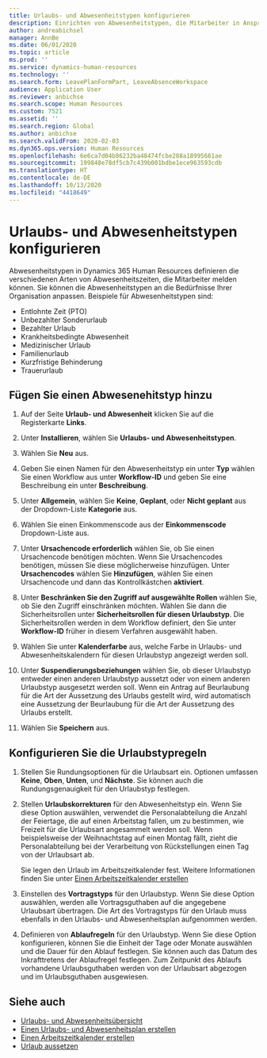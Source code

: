 ```yaml
---
title: Urlaubs- und Abwesenheitstypen konfigurieren
description: Einrichten von Abwesenheitstypen, die Mitarbeiter in Anspruch nehmen können in Dynamics 365 Human Resources.
author: andreabichsel
manager: AnnBe
ms.date: 06/01/2020
ms.topic: article
ms.prod: ''
ms.service: dynamics-human-resources
ms.technology: ''
ms.search.form: LeavePlanFormPart, LeaveAbsenceWorkspace
audience: Application User
ms.reviewer: anbichse
ms.search.scope: Human Resources
ms.custom: 7521
ms.assetid: ''
ms.search.region: Global
ms.author: anbichse
ms.search.validFrom: 2020-02-03
ms.dyn365.ops.version: Human Resources
ms.openlocfilehash: 6e6ca7d04b86232ba48474fcbe288a18995661ae
ms.sourcegitcommit: 199848e78df5cb7c439b001bdbe1ece963593cdb
ms.translationtype: HT
ms.contentlocale: de-DE
ms.lasthandoff: 10/13/2020
ms.locfileid: "4418649"
---
```

# <a name="configure-leave-and-absence-types"></a>Urlaubs- und Abwesenheitstypen konfigurieren

Abwesenheitstypen in Dynamics 365 Human Resources definieren die verschiedenen Arten von Abwesenheitszeiten, die Mitarbeiter melden können. Sie können die Abwesenheitstypen an die Bedürfnisse Ihrer Organisation anpassen. Beispiele für Abwesenheitstypen sind:

- Entlohnte Zeit (PTO)
- Unbezahlter Sonderurlaub
- Bezahlter Urlaub
- Krankheitsbedingte Abwesenheit
- Medizinischer Urlaub
- Familienurlaub
- Kurzfristige Behinderung
- Trauerurlaub

## <a name="add-a-leave-type"></a>Fügen Sie einen Abwesenehitstyp hinzu

1. Auf der Seite **Urlaub- und Abwesenheit** klicken Sie auf die Registerkarte **Links**.

2. Unter **Installieren**, wählen Sie **Urlaubs- und Abwesenheitstypen**.

3. Wählen Sie **Neu** aus.

4. Geben Sie einen Namen für den Abwesenheitstyp ein unter **Typ** wählen Sie einen Workflow aus unter **Workflow-ID** und geben Sie eine Beschreibung ein unter **Beschreibung**.

5. Unter **Allgemein**, wählen Sie **Keine**, **Geplant**, oder **Nicht geplant** aus der Dropdown-Liste **Kategorie** aus.

6. Wählen Sie einen Einkommenscode aus der **Einkommenscode** Dropdown-Liste aus.

7. Unter **Ursachencode erforderlich** wählen Sie, ob Sie einen Ursachencode benötigen möchten. Wenn Sie Ursachencodes benötigen, müssen Sie diese möglicherweise hinzufügen. Unter **Ursachencodes** wählen Sie **Hinzufügen**, wählen Sie einen Ursachencode und dann das Kontrollkästchen **aktiviert**.

8. Unter **Beschränken Sie den Zugriff auf ausgewählte Rollen** wählen Sie, ob Sie den Zugriff einschränken möchten. Wählen Sie dann die Sicherheitsrollen unter **Sicherheitsrollen für diesen Urlaubstyp**. Die Sicherheitsrollen werden in dem Workflow definiert, den Sie unter **Workflow-ID** früher in diesem Verfahren ausgewählt haben.

9. Wählen Sie unter **Kalenderfarbe** aus, welche Farbe in Urlaubs- und Abwesenheitskalendern für diesen Urlaubstyp angezeigt werden soll. 

10. Unter **Suspendierungsbeziehungen** wählen Sie, ob dieser Urlaubstyp entweder einen anderen Urlaubstyp aussetzt oder von einem anderen Urlaubstyp ausgesetzt werden soll. Wenn ein Antrag auf Beurlaubung für die Art der Aussetzung des Urlaubs gestellt wird, wird automatisch eine Aussetzung der Beurlaubung für die Art der Aussetzung des Urlaubs erstellt. 

10. Wählen Sie **Speichern** aus.

## <a name="configure-leave-type-rules"></a>Konfigurieren Sie die Urlaubstypregeln

1. Stellen Sie Rundungsoptionen für die Urlaubsart ein. Optionen umfassen **Keine**, **Oben**, **Unten**, und **Nächste**. Sie können auch die Rundungsgenauigkeit für den Urlaubstyp festlegen.

2. Stellen **Urlaubskorrekturen** für den Abwesenheitstyp ein. Wenn Sie diese Option auswählen, verwendet die Personalabteilung die Anzahl der Feiertage, die auf einen Arbeitstag fallen, um zu bestimmen, wie Freizeit für die Urlaubsart angesammelt werden soll. Wenn beispielsweise der Weihnachtstag auf einen Montag fällt, zieht die Personalabteilung bei der Verarbeitung von Rückstellungen einen Tag von der Urlaubsart ab.

   Sie legen den Urlaub im Arbeitszeitkalender fest. Weitere Informationen finden Sie unter [Einen Arbeitszeitkalender erstellen](hr-leave-and-absence-working-time-calendar.md)
   
 3. Einstellen des **Vortragstyps** für den Urlaubstyp. Wenn Sie diese Option auswählen, werden alle Vortragsguthaben auf die angegebene Urlaubsart übertragen. Die Art des Vortragstyps für den Urlaub muss ebenfalls in den Urlaubs- und Abwesenheitsplan aufgenommen werden. 
 
 4. Definieren von **Ablaufregeln** für den Urlaubstyp. Wenn Sie diese Option konfigurieren, können Sie die Einheit der Tage oder Monate auswählen und die Dauer für den Ablauf festlegen. Sie können auch das Datum des Inkrafttretens der Ablaufregel festlegen. Zum Zeitpunkt des Ablaufs vorhandene Urlaubsguthaben werden von der Urlaubsart abgezogen und im Urlaubsguthaben ausgewiesen. 
 
 
## <a name="see-also"></a>Siehe auch

- [Urlaubs- und Abwesenheitsübersicht](hr-leave-and-absence-overview.md)
- [Einen Urlaubs- und Abwesenheitsplan erstellen](hr-leave-and-absence-plans.md)
- [Einen Arbeitszeitkalender erstellen](hr-leave-and-absence-working-time-calendar.md)
- [Urlaub aussetzen](hr-leave-and-absence-suspend-leave.md)

